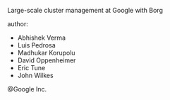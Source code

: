Large-scale cluster management at Google with Borg

author:
* Abhishek Verma 
* Luis Pedrosa 
* Madhukar Korupolu
* David Oppenheimer 
* Eric Tune 
* John Wilkes

@Google Inc.

